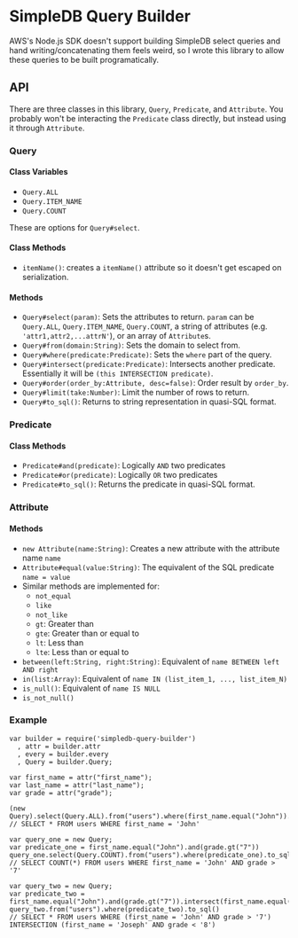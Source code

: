 SimpleDB Query Builder
======================

AWS's Node.js SDK doesn't support building SimpleDB select queries and hand writing/concatenating them feels weird, so I wrote this library to allow these queries to be built programatically.

API
---

There are three classes in this library, `Query`, `Predicate`, and `Attribute`. You probably won't be interacting the `Predicate` class directly, but instead using it through `Attribute`.

### Query

#### Class Variables

* `Query.ALL`
* `Query.ITEM_NAME`
* `Query.COUNT`

These are options for `Query#select`.

#### Class Methods

* `itemName()`: creates a `itemName()` attribute so it doesn't get escaped on serialization.

#### Methods

* `Query#select(param)`: Sets the attributes to return. `param` can be `Query.ALL`, `Query.ITEM_NAME`, `Query.COUNT`, a string of attributes (e.g. `'attr1,attr2,...attrN'`), or an array of `Attribute`s.
* `Query#from(domain:String)`: Sets the domain to select from.
* `Query#where(predicate:Predicate)`: Sets the `where` part of the query.
* `Query#intersect(predicate:Predicate)`: Intersects another predicate. Essentially it will be `(this INTERSECTION predicate)`.
* `Query#order(order_by:Attribute, desc=false)`: Order result by `order_by`.
* `Query#limit(take:Number)`: Limit the number of rows to return.
* `Query#to_sql()`: Returns to string representation in quasi-SQL format.

### Predicate

#### Class Methods

* `Predicate#and(predicate)`: Logically `AND` two predicates
* `Predicate#or(predicate)`: Logically `OR` two predicates
* `Predicate#to_sql()`: Returns the predicate in quasi-SQL format.


### Attribute

#### Methods
* `new Attribute(name:String)`: Creates a new attribute with the attribute name `name` 
* `Attribute#equal(value:String)`: The equivalent of the SQL predicate `name = value`
* Similar methods are implemented for:
    * `not_equal`
    * `like`
    * `not_like`
    * `gt`: Greater than
    * `gte`: Greater than or equal to
    * `lt`: Less than
    * `lte`: Less than or equal to
* `between(left:String, right:String)`: Equivalent of `name BETWEEN left AND right`
* `in(list:Array)`: Equivalent of `name IN (list_item_1, ..., list_item_N)`
* `is_null()`: Equivalent of `name IS NULL`
* `is_not_null()`

### Example

    var builder = require('simpledb-query-builder')
      , attr = builder.attr
      , every = builder.every
      , Query = builder.Query;

    var first_name = attr("first_name");
    var last_name = attr("last_name");
    var grade = attr("grade");

    (new Query).select(Query.ALL).from("users").where(first_name.equal("John")).to_sql()
    // SELECT * FROM users WHERE first_name = 'John'

    var query_one = new Query;
    var predicate_one = first_name.equal("John").and(grade.gt("7"))
    query_one.select(Query.COUNT).from("users").where(predicate_one).to_sql()
    // SELECT COUNT(*) FROM users WHERE first_name = 'John' AND grade > '7'

    var query_two = new Query;
    var predicate_two = first_name.equal("John").and(grade.gt("7")).intersect(first_name.equal("Joseph").and(grade.lt("8")))
    query_two.from("users").where(predicate_two).to_sql()
    // SELECT * FROM users WHERE (first_name = 'John' AND grade > '7') INTERSECTION (first_name = 'Joseph' AND grade < '8')
